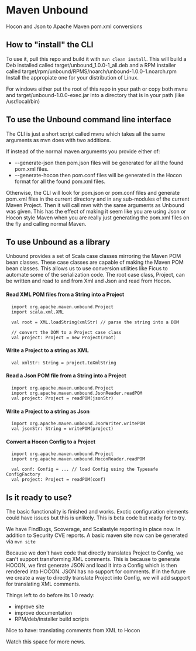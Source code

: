 # Maven Unbound
Hocon and Json to Apache Maven pom.xml conversions

## How to "install" the CLI

To use it, pull this repo and build it with ```mvn clean install```.  This
will build a Deb installed called target/unbound_1.0.0-1_all.deb and a RPM
installer called target/rpm/unbound/RPMS/noarch/unbound-1.0.0-1.noarch.rpm
Install the appropiate one for your distribution of Linux.

For windows either put the root of this repo in your path or copy both mvnu and 
target/unbound-1.0.0-exec.jar into a directory that is in your path (like 
/usr/local/bin)

## To use the Unbound command line interface

The CLI is just a short script called mvnu which takes all the same
arguments as mvn does with two additions.

If instead of the normal maven arguments you provide either of:
* --generate-json then pom.json files will be generated for all the found 
pom.xml files.
* --generate-hocon then pom.conf files will be generated in the Hocon format 
for all the found pom.xml files.

Otherwise, the CLI will look for pom.json or pom.conf files and generate
pom.xml files in the current directory and in any sub-modules of the 
current Maven Project.  Then it will call mvn with the same arguments as Unbound
was given.  This has the effect of making it seem like you are using
Json or Hocon style Maven when you are really just generating the pom.xml files
on the fly and calling normal Maven.


## To use Unbound as a library

Unbound provides a set of Scala case classes mirroring the Maven POM bean 
classes.  These case classes are capable of making the Maven POM bean classes.
This allows us to use conversion utilities like Ficus to automate some of the 
serialization code.  The root case class, Project, can be written and read
to and from Xml and Json and read from Hocon.

#### Read XML POM files from a String into a Project
```
  import org.apache.maven.unbound.Project
  import scala.xml.XML

  val root = XML.loadString(xmlStr) // parse the string into a DOM

  // convert the DOM to a Project case class
  val project: Project = new Project(root) 
```

#### Write a Project to a string as XML
```
  val xmlStr: String = project.toXmlString
```

#### Read a Json POM file from a String into a Project
```
  import org.apache.maven.unbound.Project
  import org.apache.maven.unbound.JsonReader.readPOM
  val project: Project = readPOM(jsonStr)
```

#### Write a Project to a string as Json
```
  import org.apache.maven.unbound.JsonWriter.writePOM
  val jsonStr: String = writePOM(project)
```

#### Convert a Hocon Config to a Project
```
  import org.apache.maven.unbound.Project
  import org.apache.maven.unbound.HoconReader.readPOM

  val conf: Config = ... // load Config using the Typesafe ConfigFactory
  val project: Project = readPOM(conf)
```


## Is it ready to use?

The basic functionality is finished and works.  Exotic configuration elements 
could have issues but this is unlikely.  This is beta code but ready for to
try.

We have FindBugs, Scoverage, and Scalastyle reporting in place now.  In addition
to Security CVE reports.  A basic maven site now can be generated via
```mvn site```

Because we don't have code that directly translates Project to Config, we 
can't support transforming XML comments.  This is because to generate HOCON, 
we first generate JSON and load it into a Config which is then rendered 
into HOCON.  JSON has no support for comments.  If in the future we create
a way to directly translate Project into Config, we will add support for
translating XML comments.

Things left to do before its 1.0 ready:
* improve site
* improve documentation
* RPM/deb/installer build scripts

Nice to have: translating comments from XML to Hocon

Watch this space for more news.
